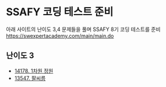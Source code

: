 # SSAFY 코딩 테스트 준비

아래 사이트의 난이도 3,4 문제들을 풀며 SSAFY 8기 코딩 테스트를 준비   
https://swexpertacademy.com/main/main.do


## 난이도 3   
* [14178. 1차원 정원](14178.md)
* [13547. 팔씨름](13547.md)
